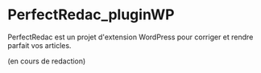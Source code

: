 # PerfectRedac_pluginWP
PerfectRedac est un projet d'extension WordPress pour corriger et rendre parfait vos articles. 

(en cours de redaction)

